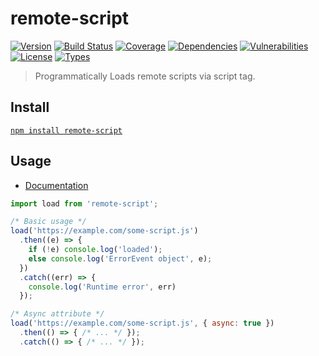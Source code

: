 # remote-script

[![Version](https://img.shields.io/npm/v/remote-script.svg)](https://www.npmjs.com/package/remote-script)
[![Build Status](https://img.shields.io/travis/rafamel/armory/master.svg)](https://travis-ci.org/rafamel/armory)
[![Coverage](https://img.shields.io/coveralls/rafamel/armory/master.svg)](https://coveralls.io/github/rafamel/armory)
[![Dependencies](https://img.shields.io/david/rafamel/armory.svg?path=packages%2Fremote-script)](https://david-dm.org/rafamel/armory.svg?path=packages%2Fremote-script)
[![Vulnerabilities](https://img.shields.io/snyk/vulnerabilities/npm/remote-script.svg)](https://snyk.io/test/npm/remote-script)
[![License](https://img.shields.io/github/license/rafamel/armory.svg)](https://github.com/rafamel/armory/blob/master/LICENSE)
[![Types](https://img.shields.io/npm/types/remote-script.svg)](https://www.npmjs.com/package/remote-script)

> Programmatically Loads remote scripts via script tag.

## Install

[`npm install remote-script`](https://www.npmjs.com/package/remote-script)

## Usage

* [Documentation](https://rafamel.github.io/armory/remote-script/globals.html)

```javascript
import load from 'remote-script';

/* Basic usage */
load('https://example.com/some-script.js')
  .then((e) => {
    if (!e) console.log('loaded');
    else console.log('ErrorEvent object', e);
  })
  .catch((err) => {
    console.log('Runtime error', err)
  });

/* Async attribute */
load('https://example.com/some-script.js', { async: true })
  .then(() => { /* ... */ });
  .catch(() => { /* ... */ });
```
